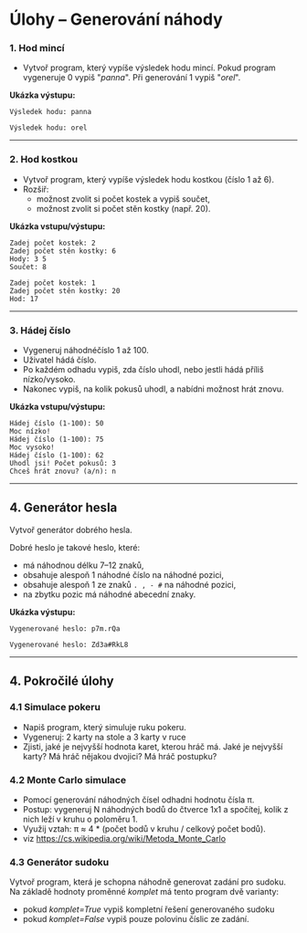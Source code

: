 # Úlohy – Generování náhody


### 1. Hod mincí
- Vytvoř program, který vypíše výsledek hodu mincí. Pokud program vygeneruje 0 vypiš "*panna*". Při generování 1 vypiš "*orel*".

**Ukázka výstupu:**
```
Výsledek hodu: panna
```

```
Výsledek hodu: orel
```

---

### 2. Hod kostkou
- Vytvoř program, který vypíše výsledek hodu kostkou (číslo 1 až 6).  
- Rozšiř:  
  - možnost zvolit si počet kostek a vypiš součet,  
  - možnost zvolit si počet stěn kostky (např. 20).  

**Ukázka vstupu/výstupu:**
```
Zadej počet kostek: 2
Zadej počet stěn kostky: 6
Hody: 3 5
Součet: 8
```

```
Zadej počet kostek: 1
Zadej počet stěn kostky: 20
Hod: 17
```

---

### 3. Hádej číslo
- Vygeneruj náhodnéčíslo 1 až 100.  
- Uživatel hádá číslo.  
- Po každém odhadu vypiš, zda číslo uhodl, nebo jestli hádá příliš nízko/vysoko.  
- Nakonec vypiš, na kolik pokusů uhodl, a nabídni možnost hrát znovu.  

**Ukázka vstupu/výstupu:**
```
Hádej číslo (1-100): 50
Moc nízko!
Hádej číslo (1-100): 75
Moc vysoko!
Hádej číslo (1-100): 62
Uhodl jsi! Počet pokusů: 3
Chceš hrát znovu? (a/n): n
```

---

## 4. Generátor hesla
Vytvoř generátor dobrého hesla.  

Dobré heslo je takové heslo, které:  
- má náhodnou délku 7–12 znaků,  
- obsahuje alespoň 1 náhodné číslo na náhodné pozici,  
- obsahuje alespoň 1 ze znaků `. , - #` na náhodné pozici,  
- na zbytku pozic má náhodné abecední znaky.  

**Ukázka výstupu:**
```
Vygenerované heslo: p7m.rQa
```

```
Vygenerované heslo: Zd3a#RkL8
```

---

## 4. Pokročilé úlohy

### 4.1 Simulace pokeru
- Napiš program, který simuluje ruku pokeru.
- Vygeneruj: 2 karty na stole a 3 karty v ruce
- Zjisti, jaké je nejvyšší hodnota karet, kterou hráč má. Jaké je nejvyšší karty? Má hráč nějakou dvojici? Má hráč postupku?

### 4.2 Monte Carlo simulace
- Pomocí generování náhodných čísel odhadni hodnotu čísla π.  
- Postup: vygeneruj N náhodných bodů do čtverce 1x1 a spočítej, kolik z nich leží v kruhu o poloměru 1.  
- Využij vztah: π ≈ 4 * (počet bodů v kruhu / celkový počet bodů).  
- viz https://cs.wikipedia.org/wiki/Metoda_Monte_Carlo 

### 4.3 Generátor sudoku
Vytvoř program, která je schopna náhodně generovat zadání pro sudoku. Na základě hodnoty proměnné *komplet* má tento program dvě varianty:
- pokud *komplet=True* vypiš kompletní řešení generovaného sudoku
- pokud *komplet=False* vypiš pouze polovinu číslic ze zadání.
